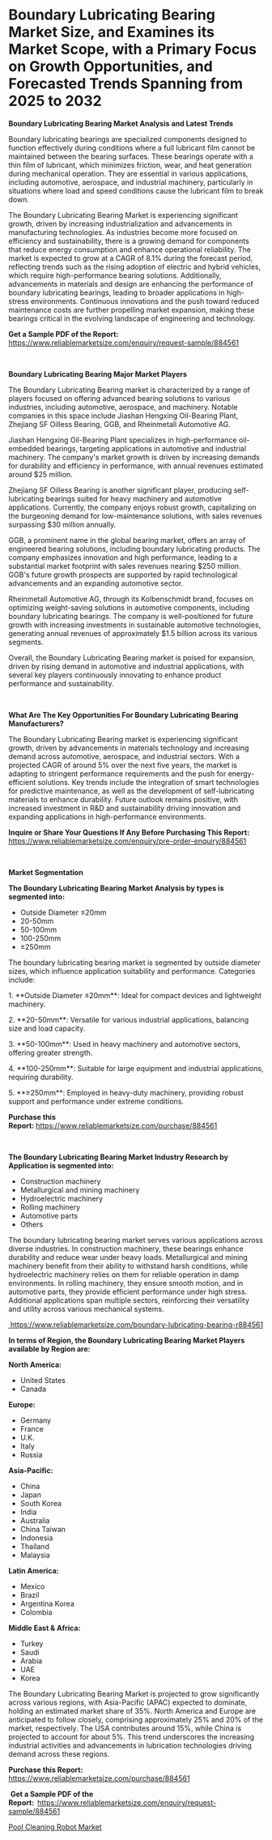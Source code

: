 <p><h1>Boundary Lubricating Bearing Market Size, and Examines its Market Scope, with a Primary Focus on Growth Opportunities, and Forecasted Trends Spanning from 2025 to 2032</h1></p><p><strong>Boundary Lubricating Bearing Market Analysis and Latest Trends</strong></p>
<p><p>Boundary lubricating bearings are specialized components designed to function effectively during conditions where a full lubricant film cannot be maintained between the bearing surfaces. These bearings operate with a thin film of lubricant, which minimizes friction, wear, and heat generation during mechanical operation. They are essential in various applications, including automotive, aerospace, and industrial machinery, particularly in situations where load and speed conditions cause the lubricant film to break down.</p><p>The Boundary Lubricating Bearing Market is experiencing significant growth, driven by increasing industrialization and advancements in manufacturing technologies. As industries become more focused on efficiency and sustainability, there is a growing demand for components that reduce energy consumption and enhance operational reliability. The market is expected to grow at a CAGR of 8.1% during the forecast period, reflecting trends such as the rising adoption of electric and hybrid vehicles, which require high-performance bearing solutions. Additionally, advancements in materials and design are enhancing the performance of boundary lubricating bearings, leading to broader applications in high-stress environments. Continuous innovations and the push toward reduced maintenance costs are further propelling market expansion, making these bearings critical in the evolving landscape of engineering and technology.</p></p>
<p><strong>Get a Sample PDF of the Report:&nbsp;</strong> <a href="https://www.reliablemarketsize.com/enquiry/request-sample/884561?utm_campaign=3117&utm_medium=2&utm_source=Github&utm_content=ia&utm_term=11042025&utm_id=boundary-lubricating-bearing">https://www.reliablemarketsize.com/enquiry/request-sample/884561</a></p>
<p>&nbsp;</p>
<p><strong>Boundary Lubricating Bearing Major Market Players</strong></p>
<p><p>The Boundary Lubricating Bearing market is characterized by a range of players focused on offering advanced bearing solutions to various industries, including automotive, aerospace, and machinery. Notable companies in this space include Jiashan Hengxing Oil-Bearing Plant, Zhejiang SF Oilless Bearing, GGB, and Rheinmetall Automotive AG.</p><p>Jiashan Hengxing Oil-Bearing Plant specializes in high-performance oil-embedded bearings, targeting applications in automotive and industrial machinery. The company's market growth is driven by increasing demands for durability and efficiency in performance, with annual revenues estimated around $25 million.</p><p>Zhejiang SF Oilless Bearing is another significant player, producing self-lubricating bearings suited for heavy machinery and automotive applications. Currently, the company enjoys robust growth, capitalizing on the burgeoning demand for low-maintenance solutions, with sales revenues surpassing $30 million annually.</p><p>GGB, a prominent name in the global bearing market, offers an array of engineered bearing solutions, including boundary lubricating products. The company emphasizes innovation and high performance, leading to a substantial market footprint with sales revenues nearing $250 million. GGB's future growth prospects are supported by rapid technological advancements and an expanding automotive sector.</p><p>Rheinmetall Automotive AG, through its Kolbenschmidt brand, focuses on optimizing weight-saving solutions in automotive components, including boundary lubricating bearings. The company is well-positioned for future growth with increasing investments in sustainable automotive technologies, generating annual revenues of approximately $1.5 billion across its various segments.</p><p>Overall, the Boundary Lubricating Bearing market is poised for expansion, driven by rising demand in automotive and industrial applications, with several key players continuously innovating to enhance product performance and sustainability.</p></p>
<p>&nbsp;</p>
<p><strong>What Are The Key Opportunities For Boundary Lubricating Bearing Manufacturers?</strong></p>
<p><p>The Boundary Lubricating Bearing market is experiencing significant growth, driven by advancements in materials technology and increasing demand across automotive, aerospace, and industrial sectors. With a projected CAGR of around 5% over the next five years, the market is adapting to stringent performance requirements and the push for energy-efficient solutions. Key trends include the integration of smart technologies for predictive maintenance, as well as the development of self-lubricating materials to enhance durability. Future outlook remains positive, with increased investment in R&D and sustainability driving innovation and expanding applications in high-performance environments.</p></p>
<p><strong>Inquire or Share Your Questions If Any Before Purchasing This Report:</strong> <a href="https://www.reliablemarketsize.com/enquiry/pre-order-enquiry/884561?utm_campaign=3117&utm_medium=2&utm_source=Github&utm_content=ia&utm_term=11042025&utm_id=boundary-lubricating-bearing">https://www.reliablemarketsize.com/enquiry/pre-order-enquiry/884561</a></p>
<p>&nbsp;</p>
<p><strong>Market Segmentation</strong></p>
<p><strong>The Boundary Lubricating Bearing Market Analysis by types is segmented into:</strong></p>
<p><ul><li>Outside Diameter ≤20mm</li><li>20-50mm</li><li>50-100mm</li><li>100-250mm</li><li>≥250mm</li></ul></p>
<p><p>The boundary lubricating bearing market is segmented by outside diameter sizes, which influence application suitability and performance. Categories include:</p><p>1. **Outside Diameter ≤20mm**: Ideal for compact devices and lightweight machinery.</p><p>2. **20-50mm**: Versatile for various industrial applications, balancing size and load capacity.</p><p>3. **50-100mm**: Used in heavy machinery and automotive sectors, offering greater strength.</p><p>4. **100-250mm**: Suitable for large equipment and industrial applications, requiring durability.</p><p>5. **≥250mm**: Employed in heavy-duty machinery, providing robust support and performance under extreme conditions.</p></p>
<p><strong>Purchase this Report:&nbsp;</strong><a href="https://www.reliablemarketsize.com/purchase/884561?utm_campaign=3117&utm_medium=2&utm_source=Github&utm_content=ia&utm_term=11042025&utm_id=boundary-lubricating-bearing">https://www.reliablemarketsize.com/purchase/884561</a></p>
<p>&nbsp;</p>
<p><strong>The Boundary Lubricating Bearing Market Industry Research by Application is segmented into:</strong></p>
<p><ul><li>Construction machinery</li><li>Metallurgical and mining machinery</li><li>Hydroelectric machinery</li><li>Rolling machinery</li><li>Automotive parts</li><li>Others</li></ul></p>
<p><p>The boundary lubricating bearing market serves various applications across diverse industries. In construction machinery, these bearings enhance durability and reduce wear under heavy loads. Metallurgical and mining machinery benefit from their ability to withstand harsh conditions, while hydroelectric machinery relies on them for reliable operation in damp environments. In rolling machinery, they ensure smooth motion, and in automotive parts, they provide efficient performance under high stress. Additional applications span multiple sectors, reinforcing their versatility and utility across various mechanical systems.</p></p>
<p><a href="https://www.reliablemarketsize.com/boundary-lubricating-bearing-r884561?utm_campaign=3117&utm_medium=2&utm_source=Github&utm_content=ia&utm_term=11042025&utm_id=boundary-lubricating-bearing">&nbsp;https://www.reliablemarketsize.com/boundary-lubricating-bearing-r884561</a></p>
<p><strong>In terms of Region, the Boundary Lubricating Bearing Market Players available by Region are:</strong></p>
<p>
    <p> <strong> North America: </strong>
        <ul>
            <li>United States</li>
            <li>Canada</li>
        </ul>
        </p> 
    <p> <strong> Europe: </strong>
        <ul>
            <li>Germany</li>
            <li>France</li>
            <li>U.K.</li>
            <li>Italy</li>
            <li>Russia</li>
        </ul>
        </p> 
    <p> <strong> Asia-Pacific: </strong>
        <ul>
            <li>China</li>
            <li>Japan</li>
            <li>South Korea</li>
            <li>India</li>
            <li>Australia</li>
            <li>China Taiwan</li>
            <li>Indonesia</li>
            <li>Thailand</li>
            <li>Malaysia</li>
        </ul>
        </p> 
    <p> <strong> Latin America: </strong>
        <ul>
            <li>Mexico</li>
            <li>Brazil</li>
            <li>Argentina Korea</li>
            <li>Colombia</li>
        </ul>
        </p> 
    <p> <strong> Middle East & Africa: </strong>
        <ul>
            <li>Turkey</li>
            <li>Saudi</li>
            <li>Arabia</li>
            <li>UAE</li>
            <li>Korea</li>
        </ul>
    </p>
    </p>
<p><p>The Boundary Lubricating Bearing Market is projected to grow significantly across various regions, with Asia-Pacific (APAC) expected to dominate, holding an estimated market share of 35%. North America and Europe are anticipated to follow closely, comprising approximately 25% and 20% of the market, respectively. The USA contributes around 15%, while China is projected to account for about 5%. This trend underscores the increasing industrial activities and advancements in lubrication technologies driving demand across these regions.</p></p>
<p><strong>Purchase this Report: </strong><a href="https://www.reliablemarketsize.com/purchase/884561?utm_campaign=3117&utm_medium=2&utm_source=Github&utm_content=ia&utm_term=11042025&utm_id=boundary-lubricating-bearing">https://www.reliablemarketsize.com/purchase/884561</a></p>
<p>&nbsp;<strong>Get a Sample PDF of the Report:&nbsp;&nbsp;</strong><a href="https://www.reliablemarketsize.com/enquiry/request-sample/884561?utm_campaign=3117&utm_medium=2&utm_source=Github&utm_content=ia&utm_term=11042025&utm_id=boundary-lubricating-bearing">https://www.reliablemarketsize.com/enquiry/request-sample/884561</a></p>
<p><strong></strong></p>
<p><p><a href="https://github.com/donkalucine10/Market-Research-Report-List-1/blob/main/pool-cleaning-robot-market.md?utm_campaign=3117&utm_medium=2&utm_source=Github&utm_content=ia&utm_term=11042025&utm_id=boundary-lubricating-bearing">Pool Cleaning Robot Market</a></p></p>